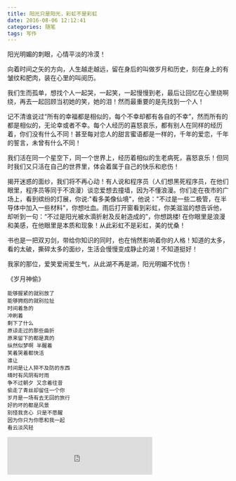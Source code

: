 ```yaml
---
title: 阳光只是阳光，彩虹不是彩虹
date: 2016-08-06 12:12:41
categories: 随笔
tags: 写作
---
```



阳光明媚的刺眼，心情平淡的冷漠！

向着时间之矢的方向，人生越走越远，留在身后的叫做岁月和历史，刻在身上的有皱纹和肥肉，装在心里的叫阅历。

我们生而孤单，想找个人一起哭，一起笑，一起慢慢到老，最后让回忆在心里绕啊绕，再去一起回顾当初她的笑，她的泪！然而最重要的是先找到一个人！

记不清谁说过“所有的幸福都是相似的，每个不幸却都有各自的不幸”，然而所有的都是相似的，无论幸或者不幸。每个人经历的喜怒哀乐，都有别人在同样的经历着，你们没有什么不同！甚至每对恋人的甜言蜜语都是一样的，千年的爱恋，千年的誓言，未曾有什么不同！

我们活在同一个星空下，同一个世界上，经历着相似的生老病死，喜怒哀乐！但同时我们又只活在自己的世界里，体会着属于自己的快乐和悲伤！

揭开迷惑的面纱，我们将不再心动！有人说和程序员（人们想黑死程序员，在他们眼里，程序员等同于不浪漫）谈恋爱想去撞墙，因为不懂浪漫。你们走在夜市的广场上，看到缤纷的灯展，你说:"看多美像仙境"，他说："不过是一些二极管，在半导体中加入一些材料"，你想吐血。雨后打开窗看到彩虹，你美滋滋的想告诉他，却听到一句：“不过是阳光被水滴折射及反射造成的”，你想跳楼! 在你眼里是浪漫和美感，在他眼里是本质和现象！从此彩虹不是彩虹，美的忧桑！

书也是一把双刃剑，带给你知识的同时，也在悄然影响着你的人格！知道的太多，看的太破，撕碎太多的面纱，生活会慢慢变成静止的湖！不知道挺好！

我家的那位，爱笑爱闹爱生气，从此湖不再是湖，阳光明媚不忧伤！

《岁月神偷》

	能够握紧的就别放了 
	能够拥抱的就别拉扯 
	时间着急的 
	冲刷着 
	剩下了什么 
	原谅走过的那些曲折 
	原来留下的都是真的 
	纵然似梦啊 半醒着 
	笑着哭着都快活 
	谁让 
	时间是让人猝不及防的东西 
	晴时有风阴有时雨 
	争不过朝夕 又念着往昔 
	偷走了青丝却留住一个你 
	岁月是一场有去无回的旅行 
	好的坏的都是风景 
	别怪我贪心 只是不愿醒 
	因为你只为你愿和我一起 
	看云淡风轻 

<iframe frameborder="no" border="0" marginwidth="0" marginheight="0" width=330 height=86 src="http://music.163.com/outchain/player?type=2&id=28285910&auto=1&height=66"></iframe>